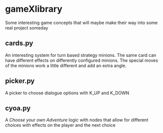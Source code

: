 # gameXlibrary
Some interesting game concepts that will maybe make their way into some real project someday

## cards.py
An interesting system for turn based strategy minions. The same card can have different effects on differently
configured minions. The special moves of the minions work a little different and add an extra angle.

## picker.py
A picker to choose dialogue options with K_UP and K_DOWN

## cyoa.py
A *Choose your own Adventure* logic with nodes that allow for different choices with effects on the player and the next
choice